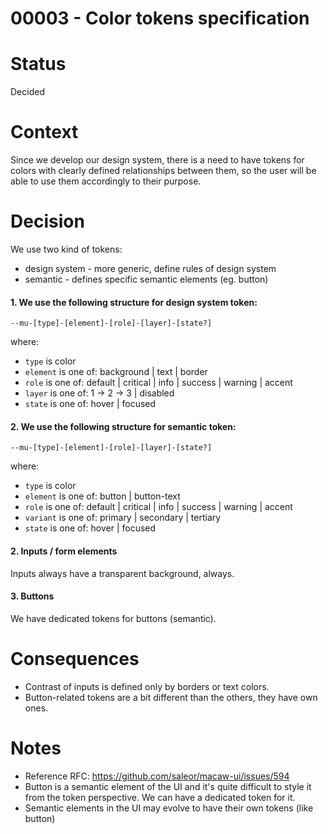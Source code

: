 # 00003 - Color tokens specification

# Status

Decided

# Context

Since we develop our design system, there is a need to have tokens for colors
with clearly defined relationships between them, so the user will be able to use them accordingly to their purpose.

# Decision

We use two kind of tokens:

- design system - more generic, define rules of design system
- semantic - defines specific semantic elements (eg. button)

#### 1. We use the following structure for design system token:

`--mu-[type]-[element]-[role]-[layer]-[state?]`

where:

- `type` is color
- `element` is one of: background | text | border
- `role` is one of: default | critical | info | success | warning | accent
- `layer` is one of: 1 -> 2 -> 3 | disabled
- `state` is one of: hover | focused

#### 2. We use the following structure for semantic token:

`--mu-[type]-[element]-[role]-[layer]-[state?]`

where:

- `type` is color
- `element` is one of: button | button-text
- `role` is one of: default | critical | info | success | warning | accent
- `variant` is one of: primary | secondary | tertiary
- `state` is one of: hover | focused

#### 2. Inputs / form elements

Inputs always have a transparent background, always.

#### 3. Buttons

We have dedicated tokens for buttons (semantic).

# Consequences

- Contrast of inputs is defined only by borders or text colors.
- Button-related tokens are a bit different than the others, they have own ones.

# Notes

- Reference RFC: https://github.com/saleor/macaw-ui/issues/594
- Button is a semantic element of the UI and it's quite difficult to style it from the token perspective. We can have a dedicated token for it.
- Semantic elements in the UI may evolve to have their own tokens (like button)
